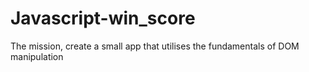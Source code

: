# Javascript-win_score
 The mission, create a small app that utilises the fundamentals of DOM manipulation

